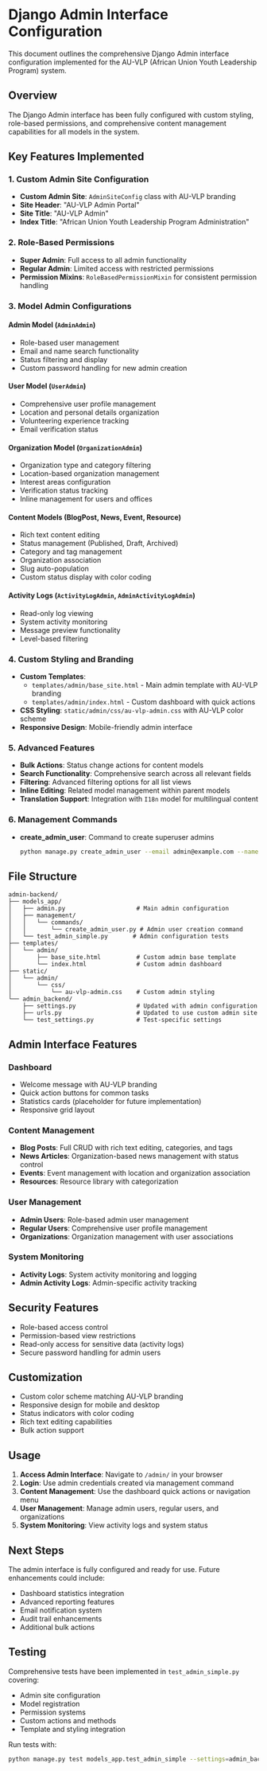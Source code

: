 # Django Admin Interface Configuration

This document outlines the comprehensive Django Admin interface configuration implemented for the AU-VLP (African Union Youth Leadership Program) system.

## Overview

The Django Admin interface has been fully configured with custom styling, role-based permissions, and comprehensive content management capabilities for all models in the system.

## Key Features Implemented

### 1. Custom Admin Site Configuration
- **Custom Admin Site**: `AdminSiteConfig` class with AU-VLP branding
- **Site Header**: "AU-VLP Admin Portal"
- **Site Title**: "AU-VLP Admin"
- **Index Title**: "African Union Youth Leadership Program Administration"

### 2. Role-Based Permissions
- **Super Admin**: Full access to all admin functionality
- **Regular Admin**: Limited access with restricted permissions
- **Permission Mixins**: `RoleBasedPermissionMixin` for consistent permission handling

### 3. Model Admin Configurations

#### Admin Model (`AdminAdmin`)
- Role-based user management
- Email and name search functionality
- Status filtering and display
- Custom password handling for new admin creation

#### User Model (`UserAdmin`)
- Comprehensive user profile management
- Location and personal details organization
- Volunteering experience tracking
- Email verification status

#### Organization Model (`OrganizationAdmin`)
- Organization type and category filtering
- Location-based organization management
- Interest areas configuration
- Verification status tracking
- Inline management for users and offices

#### Content Models (BlogPost, News, Event, Resource)
- Rich text content editing
- Status management (Published, Draft, Archived)
- Category and tag management
- Organization association
- Slug auto-population
- Custom status display with color coding

#### Activity Logs (`ActivityLogAdmin`, `AdminActivityLogAdmin`)
- Read-only log viewing
- System activity monitoring
- Message preview functionality
- Level-based filtering

### 4. Custom Styling and Branding
- **Custom Templates**: 
  - `templates/admin/base_site.html` - Main admin template with AU-VLP branding
  - `templates/admin/index.html` - Custom dashboard with quick actions
- **CSS Styling**: `static/admin/css/au-vlp-admin.css` with AU-VLP color scheme
- **Responsive Design**: Mobile-friendly admin interface

### 5. Advanced Features
- **Bulk Actions**: Status change actions for content models
- **Search Functionality**: Comprehensive search across all relevant fields
- **Filtering**: Advanced filtering options for all list views
- **Inline Editing**: Related model management within parent models
- **Translation Support**: Integration with `I18n` model for multilingual content

### 6. Management Commands
- **create_admin_user**: Command to create superuser admins
  ```bash
  python manage.py create_admin_user --email admin@example.com --name "Admin Name" --password password123
  ```

## File Structure

```
admin-backend/
├── models_app/
│   ├── admin.py                    # Main admin configuration
│   ├── management/
│   │   └── commands/
│   │       └── create_admin_user.py # Admin user creation command
│   └── test_admin_simple.py       # Admin configuration tests
├── templates/
│   └── admin/
│       ├── base_site.html          # Custom admin base template
│       └── index.html              # Custom admin dashboard
├── static/
│   └── admin/
│       └── css/
│           └── au-vlp-admin.css    # Custom admin styling
└── admin_backend/
    ├── settings.py                 # Updated with admin configuration
    ├── urls.py                     # Updated to use custom admin site
    └── test_settings.py            # Test-specific settings
```

## Admin Interface Features

### Dashboard
- Welcome message with AU-VLP branding
- Quick action buttons for common tasks
- Statistics cards (placeholder for future implementation)
- Responsive grid layout

### Content Management
- **Blog Posts**: Full CRUD with rich text editing, categories, and tags
- **News Articles**: Organization-based news management with status control
- **Events**: Event management with location and organization association
- **Resources**: Resource library with categorization

### User Management
- **Admin Users**: Role-based admin user management
- **Regular Users**: Comprehensive user profile management
- **Organizations**: Organization management with user associations

### System Monitoring
- **Activity Logs**: System activity monitoring and logging
- **Admin Activity Logs**: Admin-specific activity tracking

## Security Features
- Role-based access control
- Permission-based view restrictions
- Read-only access for sensitive data (activity logs)
- Secure password handling for admin users

## Customization
- Custom color scheme matching AU-VLP branding
- Responsive design for mobile and desktop
- Status indicators with color coding
- Rich text editing capabilities
- Bulk action support

## Usage

1. **Access Admin Interface**: Navigate to `/admin/` in your browser
2. **Login**: Use admin credentials created via management command
3. **Content Management**: Use the dashboard quick actions or navigation menu
4. **User Management**: Manage admin users, regular users, and organizations
5. **System Monitoring**: View activity logs and system status

## Next Steps

The admin interface is fully configured and ready for use. Future enhancements could include:
- Dashboard statistics integration
- Advanced reporting features
- Email notification system
- Audit trail enhancements
- Additional bulk actions

## Testing

Comprehensive tests have been implemented in `test_admin_simple.py` covering:
- Admin site configuration
- Model registration
- Permission systems
- Custom actions and methods
- Template and styling integration

Run tests with:
```bash
python manage.py test models_app.test_admin_simple --settings=admin_backend.test_settings
```
